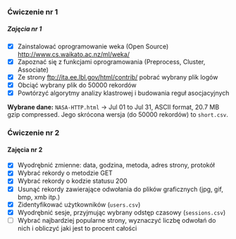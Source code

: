 ### Ćwiczenie nr 1

##### Zajęcia nr 1

* [X] Zainstalować oprogramowanie weka (Open Source) http://www.cs.waikato.ac.nz/ml/weka/ 
* [X] Zapoznać się z funkcjami oprogramowania (Preprocess, Cluster, Associate)
* [X] Ze strony ftp://ita.ee.lbl.gov/html/contrib/ pobrać wybrany plik logów
* [X] Obciąć wybrany plik do 50000 rekordów
* [X] Powtórzyć algorytmy analizy klastrowej i budowania reguł asocjacyjnych

__Wybrane dane:__ ``NASA-HTTP.html`` -> Jul 01 to Jul 31, ASCII format, 20.7 MB gzip compressed.
Jego skrócona wersja (do 50000 rekordów) to ``short.csv``.

### Ćwiczenie nr 2

#### Zajęcia nr 2

* [X] Wyodrębnić zmienne: data, godzina, metoda, adres strony, protokół
* [X] Wybrać rekordy o metodzie GET
* [X] Wybrać rekordy o kodzie statusu 200
* [X] Usunąć rekordy zawierające odwołania do plików graficznych (jpg, gif, bmp, xmb itp.)
* [X] Zidentyfikować użytkowników (``users.csv``)
* [X] Wyodrębnić sesje, przyjmując wybrany odstęp czasowy (``sessions.csv``)
* [ ] Wybrać najbardziej popularne strony, wyznaczyć liczbę odwołań do nich i obliczyć
jaki jest to procent całości 
